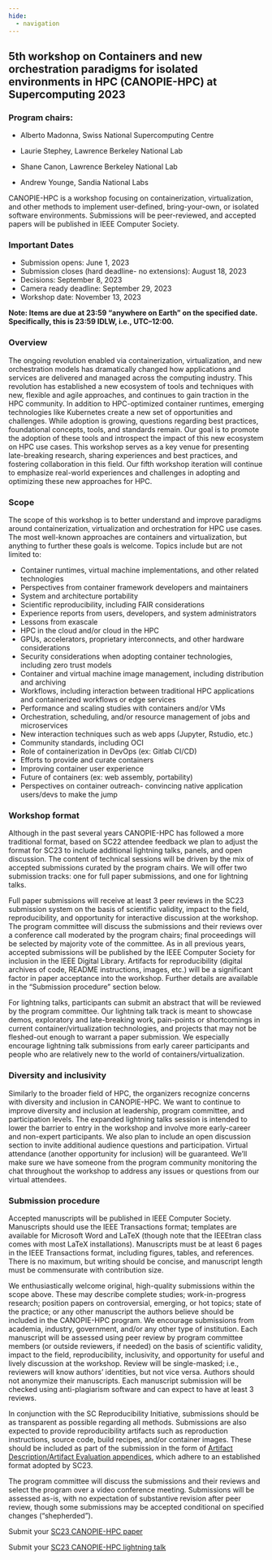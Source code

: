 ```yaml
---
hide:
  - navigation
---
```


## 5th workshop on Containers and new orchestration paradigms for isolated environments in HPC (CANOPIE-HPC) at Supercomputing 2023

### Program chairs:

* Alberto Madonna, Swiss National Supercomputing Centre
* Laurie Stephey, Lawrence Berkeley National Lab

* Shane Canon, Lawrence Berkeley National Lab
* Andrew Younge, Sandia National Labs

CANOPIE-HPC is a workshop focusing on containerization, virtualization, and
other methods to implement user-defined, bring-your-own, or isolated software
environments. Submissions will be peer-reviewed, and accepted papers will be
published in IEEE  Computer Society.

### Important Dates

* Submission opens:    June 1, 2023
* Submission closes (hard deadline- no extensions):    August 18, 2023
* Decisions:    September 8, 2023
* Camera ready deadline:    September 29, 2023
* Workshop date:    November 13, 2023

**Note: Items are due at 23:59 “anywhere on Earth” on the specified date. Specifically, this is 23:59 IDLW, i.e., UTC–12:00.**

### Overview

The ongoing revolution enabled via containerization, virtualization, and new
orchestration models has dramatically changed how applications and services are
delivered and managed across the computing industry. This revolution has
established a new ecosystem of tools and techniques with new, flexible and
agile approaches, and continues to gain traction in the HPC community. In
addition to HPC-optimized container runtimes, emerging technologies like
Kubernetes create a new set of opportunities and challenges. While adoption is
growing, questions regarding best practices, foundational concepts, tools, and
standards remain. Our goal is to promote the adoption of these tools and
introspect the impact of this new ecosystem on HPC use cases. This workshop
serves as a key venue for presenting late-breaking research, sharing
experiences and best practices, and fostering collaboration in this field. Our
fifth workshop iteration will continue to emphasize real-world experiences and
challenges in adopting and optimizing these new approaches for HPC.

### Scope

The scope of this workshop is to better understand and improve paradigms around
containerization, virtualization and orchestration for HPC use cases. The most
well-known approaches are containers and virtualization, but anything to
further these goals is welcome. Topics include but are not limited to:

* Container runtimes, virtual machine implementations, and other related technologies
* Perspectives from container framework developers and  maintainers
* System and architecture portability
* Scientific reproducibility, including FAIR considerations 
* Experience reports from users, developers, and system administrators
* Lessons from exascale
* HPC in the cloud and/or cloud in the HPC
* GPUs, accelerators, proprietary interconnects, and other hardware considerations
* Security considerations when adopting container technologies, including zero trust models
* Container and virtual machine image management, including distribution and archiving
* Workflows, including interaction between traditional HPC applications and containerized workflows or edge services
* Performance and scaling studies with containers and/or VMs
* Orchestration, scheduling, and/or resource management of jobs and microservices
* New interaction techniques such as web apps (Jupyter, Rstudio, etc.)
* Community standards, including OCI 
* Role of containerization in DevOps (ex: Gitlab CI/CD) 
* Efforts to provide and curate containers
* Improving container user experience
* Future of containers (ex: web assembly, portability) 
* Perspectives on container outreach- convincing native application users/devs to make the jump

### Workshop format

Although in the past several years CANOPIE-HPC has followed a more traditional
format, based on SC22 attendee feedback we plan to adjust the format for SC23
to include additional lightning talks, panels, and open discussion. The content
of technical sessions will be driven by the mix of accepted submissions curated
by the program chairs. We will offer two submission tracks: one for full paper
submissions, and one for lightning talks. 

Full paper submissions will receive at least 3 peer reviews in the SC23
submission system on the basis of scientific validity, impact to the field,
reproducibility, and opportunity for interactive discussion at the workshop.
The program committee will discuss the submissions and their reviews over a
conference call moderated by the program chairs; final proceedings will be
selected by majority vote of the committee. As in all previous years, accepted
submissions will be published by the IEEE Computer Society for inclusion in the
IEEE Digital Library. Artifacts for reproducibility (digital archives of code,
README instructions, images, etc.) will be a significant factor in paper
acceptance into the workshop. Further details are available in the “Submission
procedure” section below.

For lightning talks, participants can submit an abstract that will be reviewed
by the program committee. Our lightning talk track is meant to showcase demos,
exploratory and late-breaking work, pain-points or shortcomings in current
container/virtualization technologies, and projects that may not be fleshed-out
enough to warrant a paper submission. We especially encourage lightning talk
submissions from early career participants and people who are relatively new to
the world of containers/virtualization.

### Diversity and inclusivity

Similarly to the broader field of HPC, the organizers recognize concerns with
diversity and inclusion in CANOPIE-HPC. We want to continue to improve
diversity and inclusion at leadership, program committee, and participation
levels.  The expanded lightning talks session is intended to lower the barrier
to entry in the workshop and involve more early-career and non-expert
participants. We also plan to include an open discussion section to invite
additional audience questions and participation.  Virtual attendance (another
opportunity for inclusion) will be guaranteed. We’ll make sure we have someone
from the program community monitoring the chat throughout the workshop to
address any issues or questions from our virtual attendees.  

### Submission procedure

Accepted manuscripts will be published in IEEE Computer Society.  Manuscripts
should use the IEEE Transactions format; templates are available for Microsoft
Word and LaTeX (though note that the IEEEtran class comes with most LaTeX
installations). Manuscripts must be at least 6 pages in the IEEE Transactions
format, including figures, tables, and references. There is no maximum, but
writing should be concise, and manuscript length must be commensurate with
contribution size. 

We enthusiastically welcome original, high-quality submissions within the scope
above. These may describe complete studies; work-in-progress research; position
papers on controversial, emerging, or hot topics; state of the practice; or any
other manuscript the authors believe should be included in the CANOPIE-HPC
program. We encourage submissions from academia, industry, government, and/or
any other type of institution.  Each manuscript will be assessed using peer
review by program committee members (or outside reviewers, if needed) on the
basis of scientific validity, impact to the field, reproducibility,
inclusivity, and opportunity for useful and lively discussion at the workshop.
Review will be single-masked; i.e., reviewers will know authors’ identities,
but not vice versa. Authors should not anonymize their manuscripts. Each
manuscript submission will be checked using anti-plagiarism software and can
expect to have at least 3 reviews.

In conjunction with the SC Reproducibility Initiative, submissions should be as
transparent as possible regarding all methods. Submissions are also expected to
provide reproducibility artifacts such as reproduction instructions, source
code, build recipes, and/or container images. These should be included as part
of the submission in the form of 
[Artifact Description/Artifact Evaluation appendices](https://sc23.supercomputing.org/program/papers/reproducibility-appendices-badges/),
which adhere to an established format adopted by SC23.

The program committee will discuss the submissions and their reviews and select
the program over a video conference meeting. Submissions will be assessed
as-is, with no expectation of substantive revision after peer review, though
some submissions may be accepted conditional on specified changes
(“shepherded”).

Submit your [SC23 CANOPIE-HPC paper](https://submissions.supercomputing.org/?args=Aprcnt3DxGzb0zU3TJUHtGyfHfbQIf0zU30Jprcnt3DbATzU30IXrfGzIXrf9_aTz0Cx0zfsGRRa_THQP0Aprcnt3DxfGzU3ACIIfb0HQP0Aprcnt3DxfTtUbprcnt3DsfGQUIYprcnt3DbTtUbb0XfQbGzt9hTzYprcnt3D40bprcnt3DQxGdbUfTzYprcnt3D40QHHGdbUfTzYprcnt3D40Iprcnt3Dxprcnt3DGdbUfTrAprcnt3DxGzU3ACI0IQ3TrJUHtGzU3ACI0IQ3TEGch_9D)

Submit your [SC23 CANOPIE-HPC lightning talk](https://submissions.supercomputing.org/?args=Aprcnt3DxGzb0zU3TJUHtGyfHfbQIf0zU30Jprcnt3DbATzU30IXrfGzIXrf_hMTz0Cx0zfsGRRa_THQP0Aprcnt3DxfGzU3ACIIfb0HQP0Aprcnt3DxfTtUbprcnt3DsfGQUIYprcnt3DbTtUbb0XfQbGzt9hTzYprcnt3D40bprcnt3DQxGdbUfTzYprcnt3D40QHHGdbUfTzYprcnt3D40Iprcnt3Dxprcnt3DGdbUfTrAprcnt3DxGzU3ACI0IQ3TrJUHtGzU3ACI0IQ3TEGch_9a)
